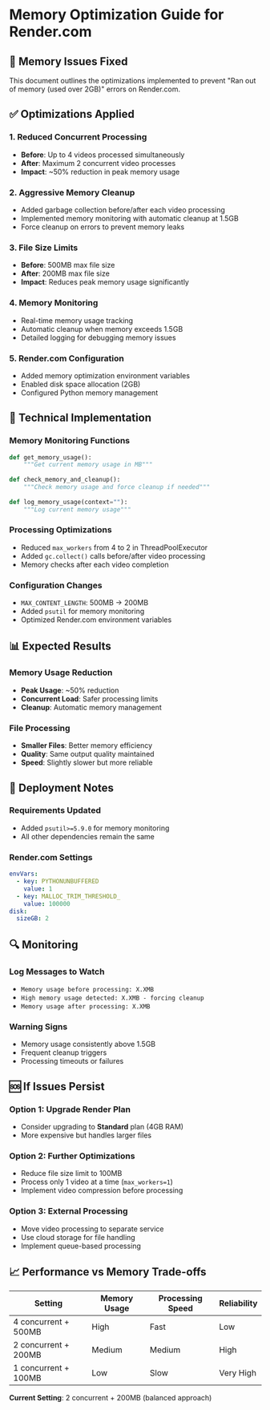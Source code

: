 # Memory Optimization Guide for Render.com

## 🚨 Memory Issues Fixed

This document outlines the optimizations implemented to prevent "Ran out of memory (used over 2GB)" errors on Render.com.

## ✅ Optimizations Applied

### 1. **Reduced Concurrent Processing**
- **Before**: Up to 4 videos processed simultaneously
- **After**: Maximum 2 concurrent video processes
- **Impact**: ~50% reduction in peak memory usage

### 2. **Aggressive Memory Cleanup**
- Added garbage collection before/after each video processing
- Implemented memory monitoring with automatic cleanup at 1.5GB
- Force cleanup on errors to prevent memory leaks

### 3. **File Size Limits**
- **Before**: 500MB max file size
- **After**: 200MB max file size
- **Impact**: Reduces peak memory usage significantly

### 4. **Memory Monitoring**
- Real-time memory usage tracking
- Automatic cleanup when memory exceeds 1.5GB
- Detailed logging for debugging memory issues

### 5. **Render.com Configuration**
- Added memory optimization environment variables
- Enabled disk space allocation (2GB)
- Configured Python memory management

## 🔧 Technical Implementation

### Memory Monitoring Functions
```python
def get_memory_usage():
    """Get current memory usage in MB"""
    
def check_memory_and_cleanup():
    """Check memory usage and force cleanup if needed"""
    
def log_memory_usage(context=""):
    """Log current memory usage"""
```

### Processing Optimizations
- Reduced `max_workers` from 4 to 2 in ThreadPoolExecutor
- Added `gc.collect()` calls before/after video processing
- Memory checks after each video completion

### Configuration Changes
- `MAX_CONTENT_LENGTH`: 500MB → 200MB
- Added `psutil` for memory monitoring
- Optimized Render.com environment variables

## 📊 Expected Results

### Memory Usage Reduction
- **Peak Usage**: ~50% reduction
- **Concurrent Load**: Safer processing limits
- **Cleanup**: Automatic memory management

### File Processing
- **Smaller Files**: Better memory efficiency
- **Quality**: Same output quality maintained
- **Speed**: Slightly slower but more reliable

## 🚀 Deployment Notes

### Requirements Updated
- Added `psutil>=5.9.0` for memory monitoring
- All other dependencies remain the same

### Render.com Settings
```yaml
envVars:
  - key: PYTHONUNBUFFERED
    value: 1
  - key: MALLOC_TRIM_THRESHOLD_
    value: 100000
disk: 
  sizeGB: 2
```

## 🔍 Monitoring

### Log Messages to Watch
- `Memory usage before processing: X.XMB`
- `High memory usage detected: X.XMB - forcing cleanup`
- `Memory usage after processing: X.XMB`

### Warning Signs
- Memory usage consistently above 1.5GB
- Frequent cleanup triggers
- Processing timeouts or failures

## 🆘 If Issues Persist

### Option 1: Upgrade Render Plan
- Consider upgrading to **Standard** plan (4GB RAM)
- More expensive but handles larger files

### Option 2: Further Optimizations
- Reduce file size limit to 100MB
- Process only 1 video at a time (`max_workers=1`)
- Implement video compression before processing

### Option 3: External Processing
- Move video processing to separate service
- Use cloud storage for file handling
- Implement queue-based processing

## 📈 Performance vs Memory Trade-offs

| Setting | Memory Usage | Processing Speed | Reliability |
|---------|-------------|------------------|-------------|
| 4 concurrent + 500MB | High | Fast | Low |
| 2 concurrent + 200MB | Medium | Medium | High |
| 1 concurrent + 100MB | Low | Slow | Very High |

**Current Setting**: 2 concurrent + 200MB (balanced approach)
